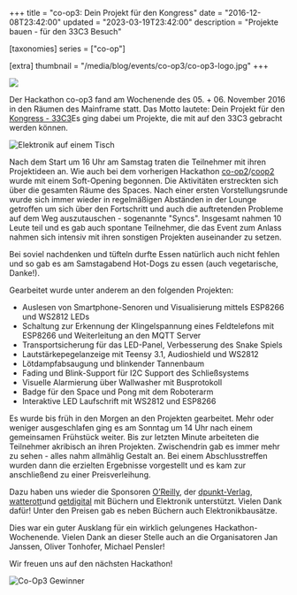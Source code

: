 +++
title = "co-op3: Dein Projekt für den Kongress"
date = "2016-12-08T23:42:00"
updated = "2023-03-19T23:42:00"
description = "Projekte bauen - für den 33C3 Besuch"

[taxonomies]
series =  ["co-op"]

[extra]
thumbnail = "/media/blog/events/co-op3/co-op3-logo.jpg"
+++

![](/media/blog/events/co-op3/co-op3-logo.jpg)

Der Hackathon co-op3 fand am Wochenende des 05. + 06. November 2016 in den Räumen des Mainframe statt. Das Motto lautete: Dein Projekt für den [Kongress - 33C3](https://events.ccc.de/congress/2016/wiki/Main_Page)Es ging dabei um Projekte, die mit auf den 33C3 gebracht werden können.

![Elektronik auf einem Tisch](/media/blog/events/co-op3/co-op3-hacking.jpg)

Nach dem Start um 16 Uhr am Samstag traten die Teilnehmer mit ihren Projektideen an. Wie auch bei dem vorherigen Hackathon [co-op2](@/blog/events/2016-02-08-co-op1.md)/[coop2](@/blog/events/2016-05-18-co-op2.md) wurde mit einem Soft-Opening begonnen. Die Aktivitäten erstreckten sich über die gesamten Räume des Spaces. Nach einer ersten Vorstellungsrunde wurde sich immer wieder in regelmäßigen Abständen in der Lounge getroffen um sich über den Fortschritt und auch die auftretenden Probleme auf dem Weg auszutauschen - sogenannte "Syncs". Insgesamt nahmen 10 Leute teil und es gab auch spontane Teilnehmer, die das Event zum Anlass nahmen sich intensiv mit ihren sonstigen Projekten auseinander zu setzen.

Bei soviel nachdenken und tüfteln durfte Essen natürlich auch nicht fehlen und so gab es am Samstagabend Hot-Dogs zu essen (auch vegetarische, Danke!).

Gearbeitet wurde unter anderem an den folgenden Projekten:

* Auslesen von Smartphone-Senoren und Visualisierung mittels ESP8266 und WS2812 LEDs
* Schaltung zur Erkennung der Klingelspannung eines Feldtelefons mit ESP8266 und Weiterleitung an den MQTT Server
* Transportsicherung für das LED-Panel, Verbesserung des Snake Spiels
* Lautstärkepegelanzeige mit Teensy 3.1, Audioshield und WS2812
* Lötdampfabsaugung und blinkender Tannenbaum
* Fading und Blink-Support für I2C Support des Schließsystems
* Visuelle Alarmierung über Wallwasher mit Busprotokoll
* Badge für den Space und Pong mit dem Roboterarm
* Interaktive LED Laufschrift mit WS2812 und ESP8266

Es wurde bis früh in den Morgen an den Projekten gearbeitet. Mehr oder weniger ausgeschlafen ging es am Sonntag um 14 Uhr nach einem gemeinsamen Frühstück weiter. Bis zur letzten Minute arbeiteten die Teilnehmer akribisch an ihren Projekten. Zwischendrin gab es immer mehr zu sehen - alles nahm allmählig Gestalt an. Bei einem Abschlusstreffen wurden dann die erzielten Ergebnisse vorgestellt und es kam zur anschließend zu einer Preisverleihung.

Dazu haben uns wieder die Sponsoren [O’Reilly](http://www.oreilly.de/), der [dpunkt-Verlag](http://www.dpunkt.de/), [watterott](http://www.watterott.com/)und [getdigital](https://www.getdigital.de/) mit Büchern und Elektronik unterstützt. Vielen Dank dafür! Unter den Preisen gab es neben Büchern auch Elektronikbausätze.

Dies war ein guter Ausklang für ein wirklich gelungenes Hackathon-Wochenende. Vielen Dank an dieser Stelle auch an die Organisatoren Jan Janssen, Oliver Tonhofer, Michael Pensler!

Wir freuen uns auf den nächsten Hackathon! 

![Co-Op3 Gewinner](/media/blog/events/co-op3/co-op3-winners.jpg)

[//]: # (TODO: Add image gallery)

